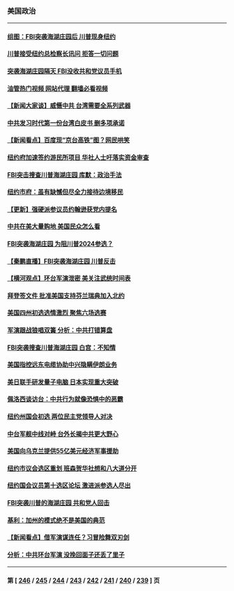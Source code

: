 ### 美国政治
---
#### [组图：FBI突袭海湖庄园后 川普现身纽约](../../pages/ncid1078159/n13799524.md?08110445) 
#### [川普接受纽约总检察长讯问 拒答一切问题](../../pages/ncid1078159/n13799778.md?08110445) 
#### [突袭海湖庄园隔天 FBI没收共和党议员手机](../../pages/ncid1078159/n13799749.md?08110445) 
#### [油管热门视频 网站代理 翻墙必看视频](http://209.222.30.114:81/youtube.html?08110445)
#### [【新闻大家谈】威慑中共 台湾需要全系列武器](../../pages/ncid1078159/n13799721.md?08110445) 
#### [中共发习时代第一份台湾白皮书 删多项承诺](../../pages/ncid1078159/n13799640.md?08110445) 
#### [【新闻看点】百度现“京台高铁”图？网民哄笑](../../pages/ncid1078159/n13799099.md?08110445) 
#### [纽约府加速签约游民所项目 华社人士吁落实资金审查](../../pages/ncid1078159/n13799279.md?08110445) 
#### [FBI突击搜查川普海湖庄园 库默：政治手法](../../pages/ncid1078159/n13799285.md?08110445) 
#### [纽约市府：虽有缺憾但尽全力接待边境移民](../../pages/ncid1078159/n13799277.md?08110445) 
#### [【更新】强硬派参议员约翰逊获党内提名](../../pages/ncid1078159/n13799017.md?08110445) 
#### [中共在美大量购地 美国民众怎么看](../../pages/ncid1078159/n13799203.md?08110445) 
#### [FBI突袭海湖庄园 为阻川普2024参选？](../../pages/ncid1078159/n13798986.md?08110445) 
#### [【秦鹏直播】FBI突袭海湖庄园 川普反击](../../pages/ncid1078159/n13799038.md?08110445) 
#### [【横河观点】环台军演泄密 美关注武统时间表](../../pages/ncid1078159/n13799105.md?08110445) 
#### [拜登签文件 批准美国支持芬兰瑞典加入北约](../../pages/ncid1078159/n13799045.md?08110445) 
#### [美国四州初选选情激烈 聚焦六场选赛](../../pages/ncid1078159/n13798933.md?08110445) 
#### [军演跟战狼唱双簧 分析：中共打错算盘](../../pages/ncid1078159/n13799011.md?08110445) 
#### [FBI突袭搜查川普海湖庄园 白宫：不知情](../../pages/ncid1078159/n13798950.md?08110445) 
#### [美国指控远东电缆协助中兴隐瞒伊朗业务](../../pages/ncid1078159/n13798971.md?08110445) 
#### [美日联手研发量子电脑 日本实现重大突破](../../pages/ncid1078159/n13798979.md?08110445) 
#### [佩洛西谈访台：中共行为就像恐惧中的恶霸](../../pages/ncid1078159/n13798920.md?08110445) 
#### [纽约州国会初选 两位民主党领导人对决](../../pages/ncid1078159/n13798508.md?08110445) 
#### [中台军舰中线对峙 台外长揭中共更大野心](../../pages/ncid1078159/n13798740.md?08110445) 
#### [美国向乌克兰提供55亿美元经济军事援助](../../pages/ncid1078159/n13798555.md?08110445) 
#### [纽约市议会选区重划 班森贺华社想和八大道分开](../../pages/ncid1078159/n13798562.md?08110445) 
#### [纽约国会议员第十选区论坛 激进派参选人尽出](../../pages/ncid1078159/n13798566.md?08110445) 
#### [FBI突袭川普的海湖庄园 共和党人回击](../../pages/ncid1078159/n13798479.md?08110445) 
#### [基利：加州的模式绝不是美国的典范](../../pages/ncid1078159/n13798498.md?08110445) 
#### [【新闻看点】借军演谋连任？习冒险舞双刃剑](../../pages/ncid1078159/n13798415.md?08110445) 
#### [分析：中共环台军演 没挽回面子还丢了里子](../../pages/ncid1078159/n13798433.md?08110445) 

---
#### 第 [ [246](./246.md?08110445) / [245](./245.md?08110445) / [244](./244.md?08110445) / [243](./243.md?08110445) / [242](./242.md?08110445) / [241](./241.md?08110445) / [240](./240.md?08110445) / [239](./239.md?08110445) ] 页

